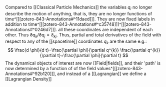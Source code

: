 Compared to [[Classical Particle Mechanics]] the variables $q_i$ no longer describe the motion of anything, that is, they are no longer functions of time^[[[zotero-843-Annotations#^11daed]]]. They are now fixed labels in addition to time^[[[zotero-843-Annotations#^c35748]]]^[[[zotero-843-Annotations#^0246d7]]]. all these coordinates are independent of each other. Thus $\partial q_k/\partial q_j = \delta_{kj}$. Thus, partial and total derivatives of the field with respect to any of the [[spacetime]] coordinates $q_k$ are the same e.g.:
$$
\frac{d \phi}{d t}=\frac{\partial \phi}{\partial q^{k}} \frac{\partial q^{k}}{\partial t}+\frac{\partial \phi}{\partial t}
$$
The dynamical objects of interest are now [[Field|fields]], and their 'path' is now determined by a function of of the field values^[[[zotero-843-Annotations#^92b120]]], and instead of a [[Lagrangian]] we define a [[Lagrangian Density]]